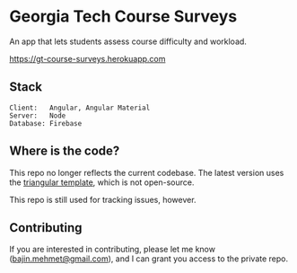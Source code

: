 
# Georgia Tech Course Surveys

An app that lets students assess course difficulty and workload.

https://gt-course-surveys.herokuapp.com

## Stack

```
Client:   Angular, Angular Material
Server:   Node
Database: Firebase
```

## Where is the code?

This repo no longer reflects the current codebase. The latest version uses the [triangular template](http://triangular.oxygenna.com/), which is not open-source.

This repo is still used for tracking issues, however.

## Contributing

If you are interested in contributing, please let me know (bajin.mehmet@gmail.com), and I can grant you access to the private repo.
